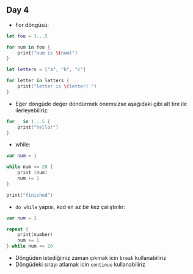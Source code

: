 ## Day 4

- For döngüsü:

```swift
let foo = 1...5

for num in foo {
    print("num is \(num)")
}

let letters = ["a", "b", "c"]

for letter in letters {
    print("letter is \(letter) ")
}
```

- Eğer döngüde değer döndürmek önemsizse aşağıdaki gibi alt tire ile ilerleyebiliriz:

```swift
for _ in 1...5 {
    print("hello!")
}
```

- while:

```swift
var num = 1

while num <= 20 {
    print (num)
    num += 1
}

print("finished")
```

- `do while` yapısı, kod en az bir kez çalıştırılır:

```swift
var num = 1

repeat {
    print(number)
    num += 1
} while num <= 20
```

- Döngüden istediğimiz zaman çıkmak icin `break` kullanabiliriz
- Döngüdeki sırayı atlamak icin `continue` kullanabiliriz